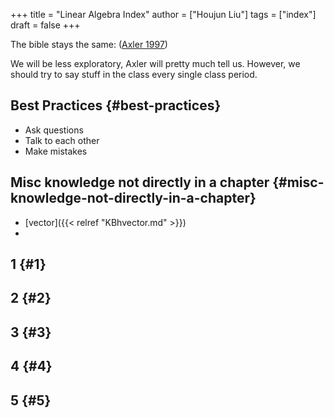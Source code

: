 +++
title = "Linear Algebra Index"
author = ["Houjun Liu"]
tags = ["index"]
draft = false
+++

The bible stays the same: (<a href="#citeproc_bib_item_1">Axler 1997</a>)

We will be less exploratory, Axler will pretty much tell us. However, we should try to say stuff in the class every single class period.


## Best Practices {#best-practices}

-   Ask questions
-   Talk to each other
-   Make mistakes


## Misc knowledge not directly in a chapter {#misc-knowledge-not-directly-in-a-chapter}

-   [vector]({{< relref "KBhvector.md" >}})
-


## 1 {#1}


## 2 {#2}


## 3 {#3}


## 4 {#4}


## 5 {#5}